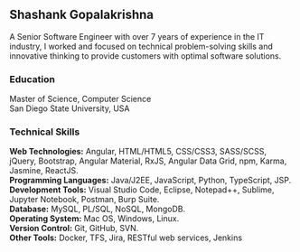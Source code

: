 ## Shashank Gopalakrishna

A Senior Software Engineer with over 7 years of experience in the IT industry, I worked and focused on technical problem-solving skills and innovative thinking to provide customers with optimal software solutions.

### Education
Master of Science, Computer Science  
San Diego State University, USA  

### Technical Skills
**Web Technologies:** Angular, HTML/HTML5, CSS/CSS3, SASS/SCSS, jQuery, Bootstrap, Angular Material, RxJS, Angular Data Grid, npm, Karma, Jasmine, ReactJS.  
**Programming Languages:** Java/J2EE, JavaScript, Python, TypeScript, JSP.  
**Development Tools:** Visual Studio Code, Eclipse, Notepad++, Sublime, Jupyter Notebook, Postman, Burp Suite.  
**Database:** MySQL, PL/SQL, NoSQL, MongoDB.  
**Operating System:** Mac OS, Windows, Linux.  
**Version Control:** Git, GitHub, SVN.  
**Other Tools:** Docker, TFS, Jira, RESTful web services, Jenkins  

<!--
**shashankgopalakrishna/shashankgopalakrishna** is a ✨ _special_ ✨ repository because its `README.md` (this file) appears on your GitHub profile.

Here are some ideas to get you started:

- 🔭 I’m currently working on ...
- 🌱 I’m currently learning ...
- 👯 I’m looking to collaborate on ...
- 🤔 I’m looking for help with ...
- 💬 Ask me about ...
- 📫 How to reach me: ...
- 😄 Pronouns: ...
- ⚡ Fun fact: ...
-->
